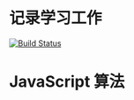 # 记录学习工作
[![Build Status](https://travis-ci.org/sunchang1996/blog.svg?branch=master)](https://travis-ci.org/sunchang1996/blog)

# JavaScript 算法
